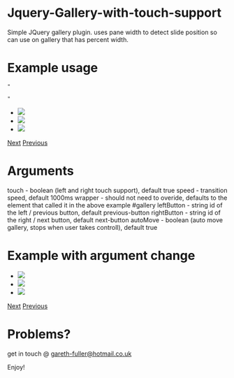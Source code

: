 Jquery-Gallery-with-touch-support
=================================

Simple JQuery gallery plugin. uses pane width to detect slide position so can use on gallery that has percent width.

Example usage
=================================

<code>"<div>"</code>

<ul id="gallery">
<li><img src="some/img" /></li>
<li><img src="some/img" /></li>
<li><img src="some/img" /></li>
</ul>
<a href="#" title="Next" id="next-button">Next</a>
<a href="#" title="Previous" id="previous-button">Previous</a>
</div>
    
<script type="text/javascript">
$('#gallery').garethGallery();
</script>
</code>
</pre>

Arguments
==================================
touch       - boolean (left and right touch support), default true
speed       - transition speed, default 1000ms
wrapper     - should not need to overide, defaults to the element that called it in the above example #gallery
leftButton  - string id of the left / previous button, default previous-button
rightButton - string id of the right / next button, default next-button
autoMove    - boolean (auto move gallery, stops when user takes controll), default true

Example with argument change
================================

<div id="gallery-wrapper">
  <ul id="gallery">
    <li><img src="some/img" /></li>
    <li><img src="some/img" /></li>
    <li><img src="some/img" /></li>
  </ul>
  <a href="#" title="Next" id="next-button-new">Next</a>
  <a href="#" title="Previous" id="previous-button-new">Previous</a>
</div>

<script type="text/javascript">
  $('#gallery').garethGallery({ 'leftButton' : 'previous-button-new',
                                'rightButton' : 'next-button-new',
                                'speed' : 2000
                                'touch' : false });
</script>

Problems?
================================

get in touch @ gareth-fuller@hotmail.co.uk

Enjoy!